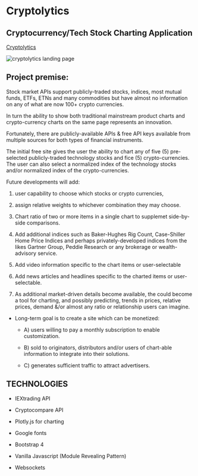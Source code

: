 # Cryptolytics
## Cryptocurrency/Tech Stock Charting Application

[Cryptolytics](https://dkayucf.github.io/Cryptocurrency-Stock-Charting/index.html)

![cryptolytics landing page](https://github.com/dkayucf/Cryptocurrency-Stock-Charting/blob/master/assets/images/landingPage.jpg)

## Project premise: ##
Stock market APIs support publicly-traded stocks, indices,
most mutual funds, ETFs, ETNs and many commodities but have almost no
information on any of what are now 100+ crypto currencies.

In turn the ability to show both traditional mainstream product charts and
crypto-currency charts on the same page represents an innovation.

Fortunately, there are publicly-available APIs & free API keys available from
multiple sources for both types of financial instruments.

The initial free site gives the user the ability to chart any of five (5)
pre-selected publicly-traded technology stocks and fice (5) crypto-currencies.
The user can also select a normalized index of the technology stocks and/or
normalized index of the crypto-currencies.

Future developments will add:

1.  user capability to choose which stocks or crypto currencies,

1.  assign relative weights to whichever combination they may choose.

1.  Chart ratio of two or more items in a single chart to supplemet side-by-side
    comparisons.

1.  Add additional indices such as Baker-Hughes Rig Count, Case-Shiller Home
    Price Indices and perhaps privately-developed indices from the likes Gartner
    Group, Peddie Research or any brokerage or wealth-advisory service.

1.  Add video information specific to the chart items or user-selectable

1.  Add news articles and headlines specific to the charted items or
    user-selectable.

1.  As additional market-driven details become available, the could become a
    tool for charting, and possibly predicting, trends in prices, relative
    prices, demand &/or almost any ratio or relationship users can imagine.

*   Long-term goal is to create a site which can be monetized:

    *   A) users willing to pay a monthly subscription to enable customization.

    *   B) sold to originators, distributors and/or users of chart-able
        information to integrate into their solutions.

    *   C) generates sufficient traffic to attract advertisers.

## TECHNOLOGIES ##

*   IEXtrading API

*   Cryptocompare API

*   Plotly.js for charting

*   Google fonts

*   Bootstrap 4

*   Vanilla Javascript (Module Revealing Pattern)

*   Websockets
